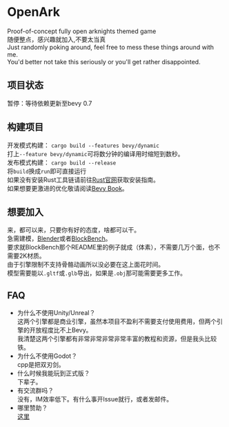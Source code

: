 # OpenArk
Proof-of-concept fully open arknights themed game  
随便整点，感兴趣就加入,不要太当真  
Just randomly poking around, feel free to mess these things around with me.   
You'd better not take this seriously or you'll get rather disappointed.

## 项目状态  
暂停：等待依赖更新至bevy 0.7  

## 构建项目
开发模式构建：
``cargo build --features bevy/dynamic ``  
打上``--feature bevy/dynamic``可将数分钟的编译用时缩短到数秒。  
发布模式构建：
``cargo build --release``  
将``build``换成``run``即可直接运行  
如果没有安装Rust工具链请前往[Rust官网](https://www.rust-lang.org)获取安装指南。  
如果想要更激进的优化敬请阅读[Bevy Book](https://bevyengine.org/learn/book/getting-started/setup/)。  

## 想要加入  
  来，都可以来，只要你有好的态度，啥都可以干。  
  急需建模，[Blender](https://www.blender.org/)或者[BlockBench](https://github.com/JannisX11/blockbench)。  
  要求就BlockBench那个README里的例子就成（体素），不需要几万个面，也不需要2K材质。  
  由于引擎限制不支持骨骼动画所以没必要在这上面花时间。  
  模型需要能以``.gltf``或``.glb``导出，如果是``.obj``那可能需要更多工作。  

## FAQ
  - 为什么不使用Unity/Unreal？  
  这两个引擎都是商业引擎，虽然本项目不盈利不需要支付使用费用，但两个引擎的开放程度比不上Bevy。  
  我清楚这两个引擎都有非常非常非常非常丰富的教程和资源，但是我头比较铁。
  - 为什么不使用Godot？  
  cpp是把双刃剑。
  - 什么时候我能玩到正式版？  
  下辈子。
  - 有交流群吗？  
  没有，IM效率低下。有什么事开Issue就行，或者发邮件。  
  - 哪里赞助？  
  [这里](https://www.bilibili.com/video/BV1GJ411x7h7)
